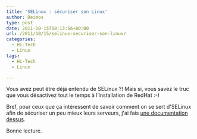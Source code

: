 ```yaml
---
title: 'SELinux : sécuriser son Linux'
author: Deimos
type: post
date: 2011-10-15T18:13:56+00:00
url: /2011/10/15/selinux-securiser-son-linux/
categories:
  - Hi-Tech
  - Linux
tags:
  - Hi-Tech
  - Linux

---
```

Vous avez peut être déjà entendu de SELinux ?! Mais si, vous savez le truc que vous désactivez tout le temps à l’installation de RedHat :-)

Bref, pour ceux que ça intéressent de savoir comment on se sert d'SELinux afin de sécuriser un peu mieux leurs serveurs, j'ai fais [une documentation dessus](http://wiki.deimos.fr/S%C3%A9curiser_son_architecture_avec_SELinux).

Bonne lecture.
